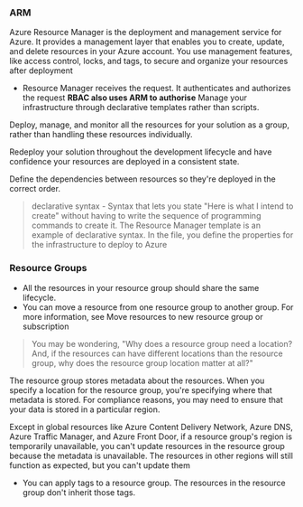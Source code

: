 ### ARM
Azure Resource Manager is the deployment and management service for Azure. It provides a management layer that enables you to create, update, and delete resources in your Azure account. You use management features, like access control, locks, and tags, to secure and organize your resources after deployment

- Resource Manager receives the request. It authenticates and authorizes the request **RBAC also uses ARM to authorise**
Manage your infrastructure through declarative templates rather than scripts.

Deploy, manage, and monitor all the resources for your solution as a group, rather than handling these resources individually.

Redeploy your solution throughout the development lifecycle and have confidence your resources are deployed in a consistent state.

Define the dependencies between resources so they're deployed in the correct order.

> declarative syntax - Syntax that lets you state "Here is what I intend to create" without having to write the sequence of programming commands to create it. The Resource Manager template is an example of declarative syntax. In the file, you define the properties for the infrastructure to deploy to Azure

### Resource Groups
- All the resources in your resource group should share the same lifecycle. 
- You can move a resource from one resource group to another group. For more information, see Move resources to new resource group or subscription
> You may be wondering, "Why does a resource group need a location? And, if the resources can have different locations than the resource group, why does the resource group location matter at all?"

The resource group stores metadata about the resources. When you specify a location for the resource group, you're specifying where that metadata is stored. For compliance reasons, you may need to ensure that your data is stored in a particular region.

Except in global resources like Azure Content Delivery Network, Azure DNS, Azure Traffic Manager, and Azure Front Door, if a resource group's region is temporarily unavailable, you can't update resources in the resource group because the metadata is unavailable. The resources in other regions will still function as expected, but you can't update them

- You can apply tags to a resource group. The resources in the resource group don't inherit those tags.
